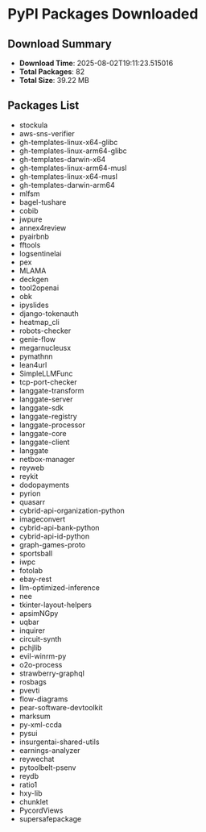 # PyPI Packages Downloaded

## Download Summary
- **Download Time**: 2025-08-02T19:11:23.515016
- **Total Packages**: 82
- **Total Size**: 39.22 MB

## Packages List
- stockula
- aws-sns-verifier
- gh-templates-linux-x64-glibc
- gh-templates-linux-arm64-glibc
- gh-templates-darwin-x64
- gh-templates-linux-arm64-musl
- gh-templates-linux-x64-musl
- gh-templates-darwin-arm64
- mlfsm
- bagel-tushare
- cobib
- jwpure
- annex4review
- pyairbnb
- fftools
- logsentinelai
- pex
- MLAMA
- deckgen
- tool2openai
- obk
- ipyslides
- django-tokenauth
- heatmap_cli
- robots-checker
- genie-flow
- megarnucleusx
- pymathnn
- lean4url
- SimpleLLMFunc
- tcp-port-checker
- langgate-transform
- langgate-server
- langgate-sdk
- langgate-registry
- langgate-processor
- langgate-core
- langgate-client
- langgate
- netbox-manager
- reyweb
- reykit
- dodopayments
- pyrion
- quasarr
- cybrid-api-organization-python
- imageconvert
- cybrid-api-bank-python
- cybrid-api-id-python
- graph-games-proto
- sportsball
- iwpc
- fotolab
- ebay-rest
- llm-optimized-inference
- nee
- tkinter-layout-helpers
- apsimNGpy
- uqbar
- inquirer
- circuit-synth
- pchjlib
- evil-winrm-py
- o2o-process
- strawberry-graphql
- rosbags
- pvevti
- flow-diagrams
- pear-software-devtoolkit
- marksum
- py-xml-ccda
- pysui
- insurgentai-shared-utils
- earnings-analyzer
- reywechat
- pytoolbelt-psenv
- reydb
- ratio1
- hxy-lib
- chunklet
- PycordViews
- supersafepackage
